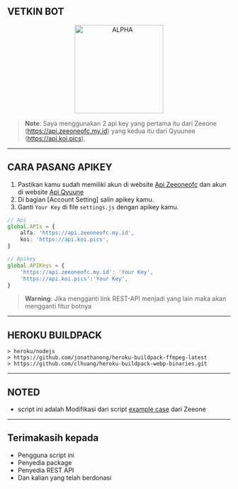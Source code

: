 ## VETKIN BOT

<p align="center">

<img src="https://i.ibb.co/sHv87rB/favicon.png" alt="ALPHA" width="200"/>
</p>

> **Note**: Saya menggunakan 2 api key yang pertama itu dari Zeeone (https://api.zeeoneofc.my.id) yang kedua itu dari Qyuunee (https://api.koi.pics),
--------
## CARA PASANG APIKEY
1. Pastikan kamu sudah memiliki akun di website [Api Zeeoneofc](https://api.zeeoneofc.my.id/users/login) dan akun di website [Api Qyuune](https://api.qyuunee.my.id/login)
2. Di bagian [Account Setting] salin apikey kamu.
3. Ganti `Your Key` di file `settings.js` dengan apikey kamu.
```ts
// Api
global.APIs = {
	alfa: 'https://api.zeeoneofc.my.id',
	koi: 'https://api.koi.pics',
}

// Apikey
global.APIKeys = {
	'https://api.zeeoneofc.my.id': 'Your Key',
	'https://api.koi.pics':'Your Key',
}
```

> **Warning**: Jika mengganti link REST-API menjadi yang lain maka akan mengganti fitur botnya

--------

## HEROKU BUILDPACK

```
> heroku/nodejs
> https://github.com/jonathanong/heroku-buildpack-ffmpeg-latest
> https://github.com/clhuang/heroku-buildpack-webp-binaries.git
```

--------
## NOTED
- script ini adalah Modifikasi dari script [example case](https://github.com/zeeoneofficial/example-case) dari Zeeone
--------
## Terimakasih kepada
- Pengguna script ini
- Penyedia package
- Penyedia REST API
- Dan kalian yang telah berdonasi
